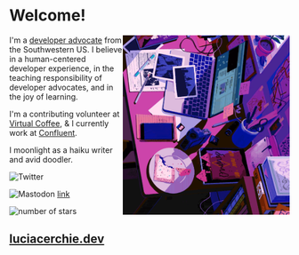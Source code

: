 

# Welcome!

<img align='right' src='https://github.com/Cerchie/gifs-for-readme/blob/main/desktop.gif' width='300'>

I'm a [developer advocate](http://luciacerchie.dev) from the Southwestern US. I believe in a human-centered developer experience, in the teaching responsibility of developer advocates, and in the joy of learning.

I'm a contributing volunteer at [Virtual Coffee](https://virtualcoffee.io/), & I currently work at [Confluent](https://developer.confluent.io/).

I moonlight as a haiku writer and avid doodler. 

![Twitter](https://img.shields.io/twitter/follow/CerchieLucia?color=pink&logo=Twitter&logoColor=white&style=for-the-badge)

![Mastodon](https://img.shields.io/mastodon/follow/109309004805959767?color=pink&domain=https%3A%2F%2Fdata-folks.masto.host&logo=mastodon&style=for-the-badge) <a rel="me" href="https://data-folks.masto.host/@Cerchie">link</a>

![number of stars](https://img.shields.io/github/stars/Cerchie?color=pink&style=for-the-badge)

## [luciacerchie.dev](http://luciacerchie.dev)

